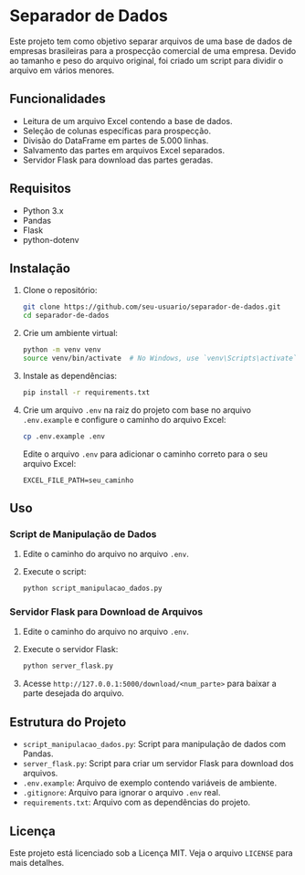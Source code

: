 # Separador de Dados

Este projeto tem como objetivo separar arquivos de uma base de dados de empresas brasileiras para a prospecção comercial de uma empresa. Devido ao tamanho e peso do arquivo original, foi criado um script para dividir o arquivo em vários menores.

## Funcionalidades

- Leitura de um arquivo Excel contendo a base de dados.
- Seleção de colunas específicas para prospecção.
- Divisão do DataFrame em partes de 5.000 linhas.
- Salvamento das partes em arquivos Excel separados.
- Servidor Flask para download das partes geradas.

## Requisitos

- Python 3.x
- Pandas
- Flask
- python-dotenv

## Instalação

1. Clone o repositório:

    ```bash
    git clone https://github.com/seu-usuario/separador-de-dados.git
    cd separador-de-dados
    ```

2. Crie um ambiente virtual:

    ```bash
    python -m venv venv
    source venv/bin/activate  # No Windows, use `venv\Scripts\activate`
    ```

3. Instale as dependências:

    ```bash
    pip install -r requirements.txt
    ```

4. Crie um arquivo `.env` na raiz do projeto com base no arquivo `.env.example` e configure o caminho do arquivo Excel:

    ```bash
    cp .env.example .env
    ```

    Edite o arquivo `.env` para adicionar o caminho correto para o seu arquivo Excel:

    ```env
    EXCEL_FILE_PATH=seu_caminho
    ```

## Uso

### Script de Manipulação de Dados

1. Edite o caminho do arquivo no arquivo `.env`.

2. Execute o script:

    ```bash
    python script_manipulacao_dados.py
    ```

### Servidor Flask para Download de Arquivos

1. Edite o caminho do arquivo no arquivo `.env`.

2. Execute o servidor Flask:

    ```bash
    python server_flask.py
    ```

3. Acesse `http://127.0.0.1:5000/download/<num_parte>` para baixar a parte desejada do arquivo.

## Estrutura do Projeto

- `script_manipulacao_dados.py`: Script para manipulação de dados com Pandas.
- `server_flask.py`: Script para criar um servidor Flask para download dos arquivos.
- `.env.example`: Arquivo de exemplo contendo variáveis de ambiente.
- `.gitignore`: Arquivo para ignorar o arquivo `.env` real.
- `requirements.txt`: Arquivo com as dependências do projeto.

## Licença

Este projeto está licenciado sob a Licença MIT. Veja o arquivo `LICENSE` para mais detalhes.

